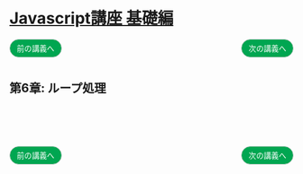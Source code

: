 <style>
.mb {
  margin-bottom: 90px;
}
.mt {
  margin-top: 90px;
}
.box {
  position: relative;
}
.box .box_left {
  position: absolute;
  left: 0;
}
.box .box_right {
  position: absolute;
  right: 0;
}
.btn {
  padding: 6px 12px;
  border-radius: 7em;
  border: solid 1px #ccc;
}
.bg-info {
  background-color: #00a651;
  color: #ffffff;
}
</style>


# [Javascript講座 基礎編](basic.html)

<div class="box mb">
  <a class="box_left" href="basic5.html">
    <button class="btn bg-info">前の講義へ</button>
  </a>
  <a class="box_right" href="basic7.html">
    <button class="btn bg-info">次の講義へ</button>
  </a>
</div>

## 第6章: ループ処理


<div class="box mt mb">
  <a class="box_left" href="basic5.html">
    <button class="btn bg-info">前の講義へ</button>
  </a>
  <a class="box_right" href="basic7.html">
    <button class="btn bg-info">次の講義へ</button>
  </a>
</div>
